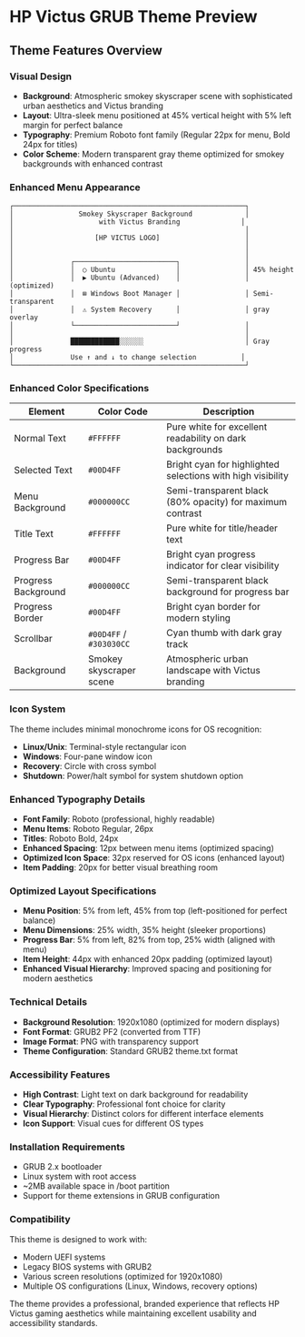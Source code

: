# HP Victus GRUB Theme Preview

## Theme Features Overview

### Visual Design
- **Background**: Atmospheric smokey skyscraper scene with sophisticated urban aesthetics and Victus branding
- **Layout**: Ultra-sleek menu positioned at 45% vertical height with 5% left margin for perfect balance
- **Typography**: Premium Roboto font family (Regular 22px for menu, Bold 24px for titles)
- **Color Scheme**: Modern transparent gray theme optimized for smokey backgrounds with enhanced contrast

### Enhanced Menu Appearance
```
┌─────────────────────────────────────────────────────────┐
│                Smokey Skyscraper Background             │
│                     with Victus Branding               │
│                                                         │
│                    [HP VICTUS LOGO]                     │
│                                                         │
│                                                         │
│              ┌─────────────────────────┐                │
│              │  ○ Ubuntu               │                │ 45% height  
│              │  ▶ Ubuntu (Advanced)    │                │ (optimized)
│              │  ⊞ Windows Boot Manager │                │ Semi-transparent
│              │  ⚠ System Recovery      │                │ gray overlay
│              └─────────────────────────┘                │
│                                                         │
│              ████████████░░░░░░                         │ Gray progress
│              Use ↑ and ↓ to change selection           │
└─────────────────────────────────────────────────────────┘
```

### Enhanced Color Specifications

| Element | Color Code | Description |
|---------|------------|-------------|
| Normal Text | `#FFFFFF` | Pure white for excellent readability on dark backgrounds |
| Selected Text | `#00D4FF` | Bright cyan for highlighted selections with high visibility |
| Menu Background | `#000000CC` | Semi-transparent black (80% opacity) for maximum contrast |
| Title Text | `#FFFFFF` | Pure white for title/header text |
| Progress Bar | `#00D4FF` | Bright cyan progress indicator for clear visibility |
| Progress Background | `#000000CC` | Semi-transparent black background for progress bar |
| Progress Border | `#00D4FF` | Bright cyan border for modern styling |
| Scrollbar | `#00D4FF` / `#303030CC` | Cyan thumb with dark gray track |
| Background | Smokey skyscraper scene | Atmospheric urban landscape with Victus branding |

### Icon System

The theme includes minimal monochrome icons for OS recognition:

- **Linux/Unix**: Terminal-style rectangular icon
- **Windows**: Four-pane window icon
- **Recovery**: Circle with cross symbol
- **Shutdown**: Power/halt symbol for system shutdown option

### Enhanced Typography Details

- **Font Family**: Roboto (professional, highly readable)
- **Menu Items**: Roboto Regular, 26px
- **Titles**: Roboto Bold, 24px
- **Enhanced Spacing**: 12px between menu items (optimized spacing)
- **Optimized Icon Space**: 32px reserved for OS icons (enhanced layout)
- **Item Padding**: 20px for better visual breathing room

### Optimized Layout Specifications

- **Menu Position**: 5% from left, 45% from top (left-positioned for perfect balance)
- **Menu Dimensions**: 25% width, 35% height (sleeker proportions)
- **Progress Bar**: 5% from left, 82% from top, 25% width (aligned with menu)
- **Item Height**: 44px with enhanced 20px padding (optimized layout)
- **Enhanced Visual Hierarchy**: Improved spacing and positioning for modern aesthetics

### Technical Details

- **Background Resolution**: 1920x1080 (optimized for modern displays)
- **Font Format**: GRUB2 PF2 (converted from TTF)
- **Image Format**: PNG with transparency support
- **Theme Configuration**: Standard GRUB2 theme.txt format

### Accessibility Features

- **High Contrast**: Light text on dark background for readability
- **Clear Typography**: Professional font choice for clarity
- **Visual Hierarchy**: Distinct colors for different interface elements
- **Icon Support**: Visual cues for different OS types

### Installation Requirements

- GRUB 2.x bootloader
- Linux system with root access
- ~2MB available space in /boot partition
- Support for theme extensions in GRUB configuration

### Compatibility

This theme is designed to work with:
- Modern UEFI systems
- Legacy BIOS systems with GRUB2
- Various screen resolutions (optimized for 1920x1080)
- Multiple OS configurations (Linux, Windows, recovery options)

The theme provides a professional, branded experience that reflects HP Victus gaming aesthetics while maintaining excellent usability and accessibility standards.